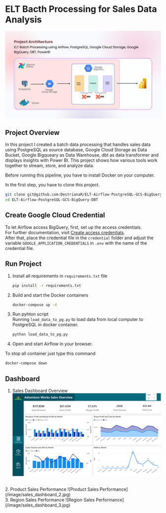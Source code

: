 # ELT Bacth Processing for Sales Data Analysis

![Data Architecture](/image/Data_Architecture.jpg)

## Project Overview
In this project I created a batch data processing that handles sales data using PostgreSQL as source database, Google Cloud Storage as Data Bucket, Google Bigqueary as Data Warehouse, dbt as data transformer and displays insights with Power BI. This project shows how various tools work together to stream, store, and analyze data.

Before running this pipeline, you have to install Docker on your computer.

In the first step, you have to clone this project.
```bash
git clone git@github.com:DestrianaR/ELT-Airflow-PostgreSQL-GCS-BigQuery-DBT.git
cd ELT-Airflow-PostgreSQL-GCS-BigQuery-DBT
```

## Create Google Cloud Credential
To let Airflow access BigQuery, first, set up the access credentials.<br>
For further documentation, visit [Create access credentials](https://developers.google.com/workspace/guides/create-credentials).<br>
After that, place the credential file in the `credential` folder and adjust the variable `GOOGLE_APPLICATION_CREDENTIALS` in `.env` with the name of the credential file.

## Run Project
1. Install all requirements in `requirements.txt` file
    ```bash
    pip install -r requirements.txt
    ```
2. Build and start the Docker containers
    ```bash
    docker-compose up -d
    ```
3. Run pyhton script<br>
    Running `load_data_to_pg.py` to load data from local computer to PostgreSQL in docker container.
    ```bash
    python load_data_to_pg.py
    ```
4. Open and start Airflow in your browser.

To stop all container just type this command
```bash
docker-compose down
```

## Dashboard
1. Sales Dashboard Overview
![Dashboard Sales overview](/image/sales_dashboard_1.jpg)
<br>
2. Product Sales Performance
![Product Sales Performance](/image/sales_dashboard_2.jpg)
<br>
3. Region Sales Performance
![Region Sales Performance](/image/sales_dashboard_3.jpg)

